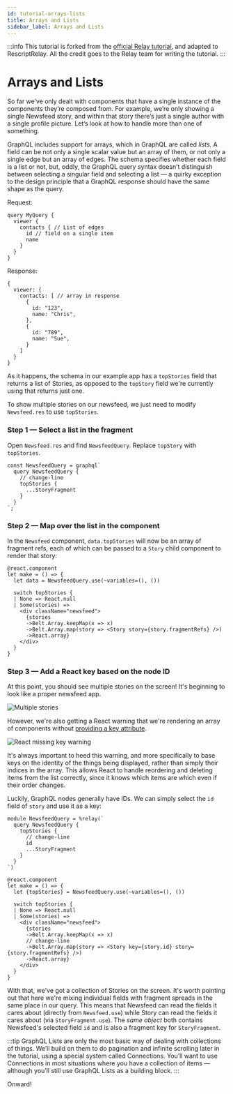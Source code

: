 ```yaml
---
id: tutorial-arrays-lists
title: Arrays and Lists
sidebar_label: Arrays and Lists
---
```


:::info
This tutorial is forked from the [official Relay tutorial](https://relay.dev/docs/tutorial/intro/), and adapted to RescriptRelay. All the credit goes to the Relay team for writing the tutorial.
:::

# Arrays and Lists

So far we’ve only dealt with components that have a single instance of the components they’re composed from. For example, we’re only showing a single Newsfeed story, and within that story there’s just a single author with a single profile picture. Let’s look at how to handle more than one of something.

GraphQL includes support for arrays, which in GraphQL are called _lists._ A field can be not only a single scalar value but an array of them, or not only a single edge but an array of edges. The schema specifies whether each field is a list or not, but, oddly, the GraphQL query syntax doesn’t distinguish between selecting a singular field and selecting a list — a quirky exception to the design principle that a GraphQL response should have the same shape as the query.

Request:

```
query MyQuery {
  viewer {
    contacts { // List of edges
      id // field on a single item
      name
    }
  }
}
```

Response:

```
{
  viewer: {
    contacts: [ // array in response
      {
        id: "123",
        name: "Chris",
      },
      {
        id: "789",
        name: "Sue",
      }
    ]
  }
}
```

As it happens, the schema in our example app has a `topStories` field that returns a list of Stories, as opposed to the `topStory` field we're currently using that returns just one.

To show multiple stories on our newsfeed, we just need to modify `Newsfeed.res` to use `topStories`.

### Step 1 — Select a list in the fragment

Open `Newsfeed.res` and find `NewsfeedQuery`. Replace `topStory` with `topStories`.

```rescript
const NewsfeedQuery = graphql`
  query NewsfeedQuery {
    // change-line
    topStories {
      ...StoryFragment
    }
  }
`;
```

### Step 2 — Map over the list in the component

In the `Newsfeed` component, `data.topStories` will now be an array of fragment refs, each of which can be passed to a `Story` child component to render that story:

```rescript
@react.component
let make = () => {
  let data = NewsfeedQuery.use(~variables=(), ())
  
  switch topStories {
  | None => React.null
  | Some(stories) =>
    <div className="newsfeed">
      {stories
      ->Belt.Array.keepMap(x => x)
      ->Belt.Array.map(story => <Story story={story.fragmentRefs} />)
      ->React.array}
    </div>
  }
}
```

### Step 3 — Add a React key based on the node ID

At this point, you should see multiple stories on the screen! It's beginning to look like a proper newsfeed app.

![Multiple stories](/img/docs/tutorial/arrays-top-stories-screenshot.png)

However, we're also getting a React warning that we're rendering an array of components without [providing a key attribute](https://reactjs.org/docs/lists-and-keys.html).

![React missing key warning](/img/docs/tutorial/arrays-keys-warning-screenshot.png)

It's always important to heed this warning, and more specifically to base keys on the identity of the things being displayed, rather than simply their indices in the array. This allows React to handle reordering and deleting items from the list correctly, since it knows which items are which even if their order changes.

Luckily, GraphQL nodes generally have IDs. We can simply select the `id` field of `story` and use it as a key:

```rescript
module NewsfeedQuery = %relay(`
  query NewsfeedQuery {
    topStories {
      // change-line
      id
      ...StoryFragment
    }
  }
`)

@react.component
let make = () => {
  let {topStories} = NewsfeedQuery.use(~variables=(), ())

  switch topStories {
  | None => React.null
  | Some(stories) =>
    <div className="newsfeed">
      {stories
      ->Belt.Array.keepMap(x => x)
      // change-line
      ->Belt.Array.map(story => <Story key={story.id} story={story.fragmentRefs} />)
      ->React.array}
    </div>
  }
}
```

With that, we've got a collection of Stories on the screen. It's worth pointing out that here we're mixing individual fields with fragment spreads in the same place in our query. This means that Newsfeed can read the fields it cares about (directly from `Newsfeed.use`) while Story can read the fields it cares about (via `StoryFragment.use`). The _same object_ both contains Newsfeed's selected field `id` and is also a fragment key for `StoryFragment`.

:::tip
GraphQL Lists are only the most basic way of dealing with collections of things. We’ll build on them to do pagination and infinite scrolling later in the tutorial, using a special system called Connections. You’ll want to use Connections in most situations where you have a collection of items — although you’ll still use GraphQL Lists as a building block.
:::

Onward!
